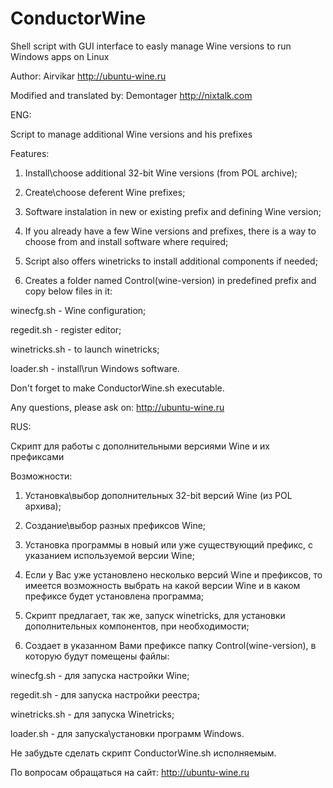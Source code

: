 ConductorWine
=============

Shell script with GUI interface to easly manage Wine versions to run Windows apps on Linux

Author: Airvikar http://ubuntu-wine.ru


Modified and translated by: Demontager http://nixtalk.com



ENG:

Script to manage additional Wine versions and his prefixes

Features: 

1. Install\choose additional 32-bit Wine versions (from POL archive);

2. Create\choose deferent Wine prefixes;

3. Software instalation in new or existing prefix and defining Wine version;
 
4. If you already have a few Wine versions and prefixes, there is a way to choose from and install software where required;

5. Script also offers winetricks to install additional components if needed; 

6. Creates a folder named Control(wine-version) in predefined prefix and copy below files in it:

winecfg.sh -  Wine configuration;

regedit.sh - register editor;

winetricks.sh -  to launch winetricks;

loader.sh - install\run Windows software.


Don't forget to make ConductorWine.sh executable.

Any questions, please ask on: http://ubuntu-wine.ru




RUS:


Скрипт для работы с дополнительными версиями Wine и их префиксами

Возможности: 

1. Установка\выбор дополнительных 32-bit версий Wine (из POL архива);

2. Создание\выбор разных префиксов Wine;

3. Установка программы в новый или уже существующий префикс, с указанием используемой версии Wine;
 
4. Если у Вас уже установлено несколько версий Wine и префиксов, то имеется возможность выбрать на какой версии Wine и в каком префиксе будет установлена программа;
 
5. Скрипт предлагает, так же, запуск winetricks, для установки дополнительных компонентов, при необходимости;
 
6. Создает в указанном Вами префиксе папку Control(wine-version), в которую будут помещены файлы: 

winecfg.sh - для запуска настройки Wine;

regedit.sh - для запуска настройки реестра;

winetricks.sh - для запуска Winetricks;

loader.sh - для запуска\установки программ Windows.


Не забудьте сделать скрипт ConductorWine.sh исполняемым.

По вопросам обращаться на сайт: http://ubuntu-wine.ru



